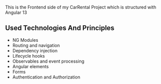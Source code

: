This is the Frontend side of my CarRental Project which is structured with Angular 13

## Used Technologies And Principles

- NG Modules
- Routing and navigation
- Dependency injection
- Lifecycle hooks
- Observables and event processing
- Angular elements
- Forms
- Authentication and Authorization
